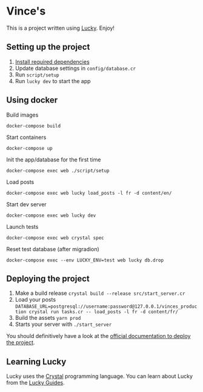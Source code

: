 # Vince's

This is a project written using [Lucky](https://luckyframework.org). Enjoy!

## Setting up the project

1. [Install required dependencies](https://luckyframework.org/guides/getting-started/installing#install-required-dependencies)
1. Update database settings in `config/database.cr`
1. Run `script/setup`
1. Run `lucky dev` to start the app


## Using docker

Build images

    docker-compose build

Start containers

    docker-compose up

Init the app/database for the first time

    docker-compose exec web ./script/setup

Load posts

    docker-compose exec web lucky load_posts -l fr -d content/en/

Start dev server

    docker-compose exec web lucky dev

Launch tests

    docker-compose exec web crystal spec

Reset test database (after migradion)

    docker-compose exec --env LUCKY_ENV=test web lucky db.drop


## Deploying the project

1. Make a build release `crystal build --release src/start_server.cr`
1. Load your posts `DATABASE_URL=postgresql://username:password@127.0.0.1/vinces_production crystal run tasks.cr -- load_posts -l fr -d content/fr/`
1. Build the assets `yarn prod`
1. Starts your server with `./start_server`

You should definitively have a look at the [official documentation to deploy the project](https://www.luckyframework.org/guides/deploying/ubuntu).

## Learning Lucky

Lucky uses the [Crystal](https://crystal-lang.org) programming language. You can learn about Lucky from the [Lucky Guides](https://luckyframework.org/guides/getting-started/why-lucky).
